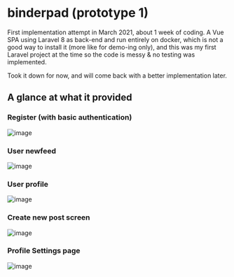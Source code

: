 # binderpad (prototype 1)

First implementation attempt in March 2021, about 1 week of coding.
A Vue SPA using Laravel 8 as back-end and run entirely on docker, which is not a good way to install it (more like for demo-ing only),
and this was my first Laravel project at the time so the code is messy & no testing was implemented.

Took it down for now, and will come back with a better implementation later.

## A glance at what it provided

### Register (with basic authentication)
![image](https://user-images.githubusercontent.com/16540751/134032723-7ba820e9-4a1c-4969-8794-c80c12a89866.png)


### User newfeed
![image](https://user-images.githubusercontent.com/16540751/134033175-bdf50561-0663-4bc2-a723-de866e790ff6.png)


### User profile
![image](https://user-images.githubusercontent.com/16540751/134032486-bf063e8a-557c-4ab1-99c5-c357054d6705.png)

### Create new post screen
![image](https://user-images.githubusercontent.com/16540751/134032551-467219fa-6f92-4abe-ae88-7e5ba31dde3a.png)

### Profile Settings page
![image](https://user-images.githubusercontent.com/16540751/134033065-94dea892-3e10-4a7b-9310-0778906c7c71.png)
